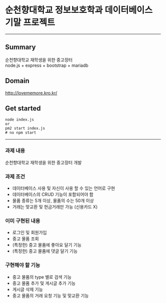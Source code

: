 # 순천향대학교 정보보호학과 데이터베이스 기말 프로젝트

---

## Summary 
순천향대학교 재학생을 위한 중고장터   
node.js + express + bootstrap + mariadb

## Domain
http://lovememore.kro.kr/

## Get started
```
node index.js
or
pm2 start index.js
# no npm start
```

---
### 과제 내용
순천향대학교 재학생을 위한 중고장터 개발

### 과제 조건
- 데이터베이스 사용 및 자신이 사용 할 수 있는 언어로 구현   
- 데이터베이스의 CRUD 기능이 포함되어야 함    
- 물품 종류는 5개 이상, 물품의 수는 50개 이상   
- 거래는 맞교환 및 현금거래만 가능 (신용카드 X)   

### 이미 구현된 내용
- 로그인 및 회원가입
- 중고 물품 조회
- (특정한) 중고 물품에 좋아요 달기 기능
- (특정한) 중고 물품에 댓글 달기 기능

### 구현해야 할 기능
- 중고 물품의 type 별로 검색 기능   
- 중고 물품 추가 및 게시글 추가 기능
- 게시글 삭제 기능   
- 중고 물품의 거래 요청 기능 및 맞교환 기능